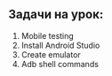 ## Задачи на урок:

1. Mobile testing
2. Install Android Studio
3. Create emulator
4. Adb shell commands



